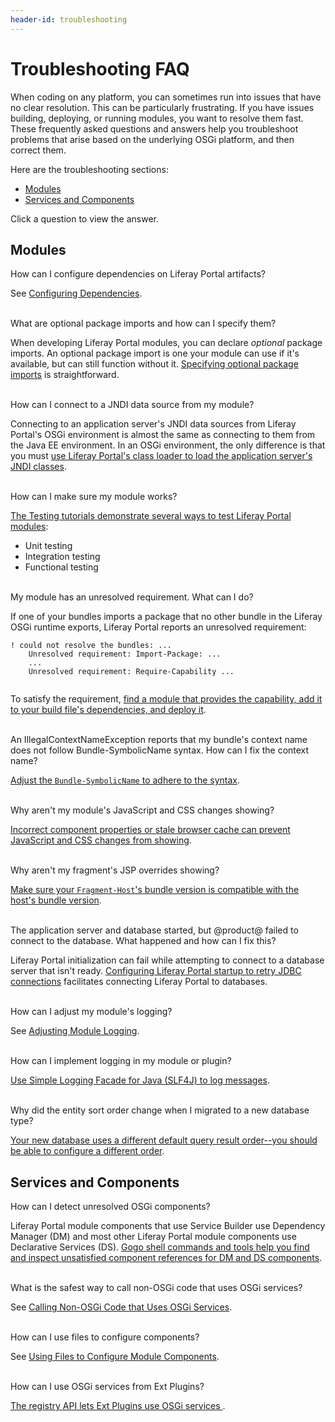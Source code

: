 ```yaml
---
header-id: troubleshooting
---
```


# Troubleshooting FAQ

When coding on any platform, you can sometimes run into issues that have no
clear resolution. This can be particularly frustrating. If you have issues
building, deploying, or running modules, you want to resolve them fast. These
frequently asked questions and answers help you troubleshoot problems that arise
based on the underlying OSGi platform, and then correct them. 

Here are the troubleshooting sections:

-   [Modules](#troubleshooting-modules)
-   [Services and Components](#troubleshooting-services-and-components)

Click a question to view the answer.

## Modules

<div class="ldn-faq-question">
  <span class="ldn-faq-toggle-button" data-show="false" style="font-weight: normal;">How can I configure dependencies on Liferay Portal artifacts?&nbsp;<span class="icon-caret-right" style="pointer-events:none;"></span></span>
  <div class="hide">  
    <p>See <a href="/develop/tutorials/-/knowledge_base/7-0/configuring-dependencies">Configuring Dependencies</a>. </p>
  </div>
</div>

<br/>
<div class="ldn-faq-question">
  <span class="ldn-faq-toggle-button" data-show="false" style="font-weight: normal;">What are optional package imports and how can I specify them?&nbsp;<span class="icon-caret-right" style="pointer-events:none;"></span></span>
  <div class="hide">  
    <p>When developing Liferay Portal modules, you can declare <em>optional</em> package imports. An optional package import is one your module can use if it's available, but can still function without it. <a href="/develop/tutorials/-/knowledge_base/7-0/declaring-optional-import-package-requirements">Specifying optional package imports</a> is straightforward. </p>
  </div>
</div>

<br/>
<div class="ldn-faq-question">
  <span class="ldn-faq-toggle-button" data-show="false" style="font-weight: normal;">How can I connect to a JNDI data source from my module?&nbsp;<span class="icon-caret-right" style="pointer-events:none;"></span></span>
  <div class="hide">  
    <p>Connecting to an application server's JNDI data sources from Liferay Portal's OSGi environment is almost the same as connecting to them from the Java EE environment. In an OSGi environment, the only difference is that you must <a href="/develop/tutorials/-/knowledge_base/7-0/connecting-to-data-sources-using-jndi">use Liferay Portal's class loader to load the application server's JNDI classes</a>. </p>
  </div>
</div>

<br/>
<div class="ldn-faq-question">
  <span class="ldn-faq-toggle-button" data-show="false" style="font-weight: normal;">How can I make sure my module works?&nbsp;<span class="icon-caret-right" style="pointer-events:none;"></span></span>
  <div class="hide">  
    <p><a href="/develop/tutorials/-/knowledge_base/7-0/testing">The Testing tutorials demonstrate several ways to test Liferay Portal modules</a>:</p>
    <ul> <li>Unit testing</li> <li>Integration testing</li> <li>Functional testing</li> </ul>
  </div>
</div>

<br/>
<div class="ldn-faq-question">
  <span class="ldn-faq-toggle-button" data-show="false" style="font-weight: normal;">My module has an unresolved requirement. What can I do?&nbsp;<span class="icon-caret-right" style="pointer-events:none;"></span></span>
  <div class="hide">  
    <p>If one of your bundles imports a package that no other bundle in the Liferay OSGi runtime exports, Liferay Portal reports an unresolved requirement:</p>
    <pre><code>! could not resolve the bundles: ...
    Unresolved requirement: Import-Package: ...
    ...
    Unresolved requirement: Require-Capability ...
    </code></pre>
    <p>To satisfy the requirement, <a href="/develop/tutorials/-/knowledge_base/7-0/resolving-bundle-requirements">find a module that provides the capability, add it to your build file's dependencies, and deploy it</a>. </p>
  </div>
</div> 

<br/>
<div class="ldn-faq-question">
  <span class="ldn-faq-toggle-button" data-show="false" style="font-weight: normal;">An IllegalContextNameException reports that my bundle's context name does not follow Bundle-SymbolicName syntax. How can I fix the context name?&nbsp;<span class="icon-caret-right" style="pointer-events:none;"></span></span>
  <div class="hide">  
    <p><a href="/develop/tutorials/-/knowledge_base/7-0/resolving-bundle-symbolicname-syntax-issues">Adjust the <code>Bundle-SymbolicName</code> to adhere to the syntax</a>. </p>
  </div>
</div>

<br/>
<div class="ldn-faq-question">
  <span class="ldn-faq-toggle-button" data-show="false" style="font-weight: normal;">Why aren't my module's JavaScript and CSS changes showing?&nbsp;<span class="icon-caret-right" style="pointer-events:none;"></span></span>
  <div class="hide">  
    <p><a href="/develop/tutorials/-/knowledge_base/7-0/why-arent-my-modules-javascript-and-css-changes-showing">Incorrect component properties or stale browser cache can prevent JavaScript and CSS changes from showing</a>. </p>
  </div>
</div>

<br/>
<div class="ldn-faq-question">
  <span class="ldn-faq-toggle-button" data-show="false" style="font-weight: normal;">Why aren't my fragment's JSP overrides showing?&nbsp;<span class="icon-caret-right" style="pointer-events:none;"></span></span>
  <div class="hide">  
    <p><a href="/develop/tutorials/-/knowledge_base/7-0/why-arent-jsp-overrides-i-made-using-fragments-showing">Make sure your <code>Fragment-Host</code>'s bundle version is compatible with the host's bundle version</a>. </p>
  </div>
</div>

<br/>
<div class="ldn-faq-question">
  <span class="ldn-faq-toggle-button" data-show="false" style="font-weight: normal;">The application server and database started, but @product@ failed to connect to the database. What happened and how can I fix this?&nbsp;<span class="icon-caret-right" style="pointer-events:none;"></span></span>
  <div class="hide">  
    <p>Liferay Portal initialization can fail while attempting to connect to a database server that isn't ready. <a href="/develop/tutorials/-/knowledge_base/7-0/portal-failed-to-initialize-because-the-database-wasnt-ready">Configuring Liferay Portal startup to retry JDBC connections</a> facilitates connecting Liferay Portal to databases. </p>
  </div>
</div>

<br/>
<div class="ldn-faq-question">
  <span class="ldn-faq-toggle-button" data-show="false" style="font-weight: normal;">How can I adjust my module's logging?&nbsp;<span class="icon-caret-right" style="pointer-events:none;"></span></span>
  <div class="hide">  
    <p>See <a href="/develop/tutorials/-/knowledge_base/7-0/adjusting-module-logging">Adjusting Module Logging</a>. </p>
  </div>
</div>

<br/>
<div class="ldn-faq-question">
  <span class="ldn-faq-toggle-button" data-show="false" style="font-weight: normal;">How can I implement logging in my module or plugin?&nbsp;<span class="icon-caret-right" style="pointer-events:none;"></span></span>
  <div class="hide">  
    <p><a href="/develop/tutorials/-/knowledge_base/7-0/implementing-logging">Use Simple Logging Facade for Java (SLF4J) to log messages</a>.</p>
  </div>
</div>

<br/>
<div class="ldn-faq-question">
  <span class="ldn-faq-toggle-button" data-show="false" style="font-weight: normal;">Why did the entity sort order change when I migrated to a new database type?&nbsp;<span class="icon-caret-right" style="pointer-events:none;"></span></span>
  <div class="hide">  
    <p><a href="/develop/tutorials/-/knowledge_base/7-0/sort-order-changed-with-a-different-database">Your new database uses a different default query result order--you should be able to configure a different order</a>.</p>
  </div>
</div>

## Services and Components

<div class="ldn-faq-question">
  <span class="ldn-faq-toggle-button" data-show="false" style="font-weight: normal;">How can I detect unresolved OSGi components?&nbsp;<span class="icon-caret-right" style="pointer-events:none;"></span></span>
  <div class="hide">  
    <p>Liferay Portal module components that use Service Builder use Dependency Manager (DM) and most other Liferay Portal module components use Declarative Services (DS). <a href="/develop/tutorials/-/knowledge_base/7-0/detecting-unresolved-osgi-components">Gogo shell commands and tools help you find and inspect unsatisfied component references for DM and DS components</a>. </p>
  </div>
</div>

<br/>
<div class="ldn-faq-question">
  <span class="ldn-faq-toggle-button" data-show="false" style="font-weight: normal;">What is the safest way to call non-OSGi code that uses OSGi services?&nbsp;<span class="icon-caret-right" style="pointer-events:none;"></span></span>
  <div class="hide">  
    <p>See <a href="/develop/tutorials/-/knowledge_base/7-0/calling-non-osgi-code-that-uses-osgi-services">Calling Non-OSGi Code that Uses OSGi Services</a>. </p>
  </div>
</div>

<br/>
<div class="ldn-faq-question">
  <span class="ldn-faq-toggle-button" data-show="false" style="font-weight: normal;">How can I use files to configure components?&nbsp;<span class="icon-caret-right" style="pointer-events:none;"></span></span>
  <div class="hide">  
    <p>See <a href="/develop/tutorials/-/knowledge_base/7-0/using-files-to-configure-product-modules">Using Files to Configure Module Components</a>. </p>
  </div>
</div>

<br/>
<div class="ldn-faq-question">
  <span class="ldn-faq-toggle-button" data-show="false" style="font-weight: normal;">How can I use OSGi services from Ext Plugins?&nbsp;<span class="icon-caret-right" style="pointer-events:none;"></span></span>
  <div class="hide">  
    <p><a href="/develop/tutorials/-/knowledge_base/7-0/using-osgi-services-from-ext-plugins">The registry API lets Ext Plugins use OSGi services </a>. </p>
  </div>
</div> 
